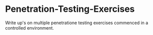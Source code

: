 # Penetration-Testing-Exercises
Write up's on multiple penetratione testing exercises commenced in a controlled environment.
